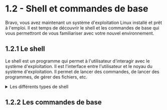# 1.2 - Shell et commandes de base

Bravo, vous avez maintenant un système d'exploitation Linux installé et prêt à l'emploi. Il est temps de découvrir le shell et les commandes de base qui vous permettront de vous familiariser avec votre nouvel environnement.

## 1.2.1 Le shell

Le shell est un programme qui permet à l'utilisateur d'interagir avec le système d'exploitation. Il est l'interface entre l'utilisateur et le noyau du système d'exploitation. Il permet de lancer des commandes, de lancer des programmes, de gérer des fichiers, etc.

<details><summary>Les différents types de shell</summary>
Il existe plusieurs shells disponibles sous Linux. Les plus courants sont :
- **Bash** (Bourne Again SHell) : c'est le shell par défaut sur la plupart des distributions Linux.
- **Zsh** (Z Shell) : un shell plus moderne et plus puissant que Bash.
- ...
</details>

## 1.2.2 Les commandes de base